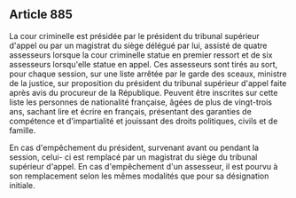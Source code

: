 Article 885
----
La cour criminelle est présidée par le président du tribunal supérieur d'appel
ou par un magistrat du siège délégué par lui, assisté de quatre assesseurs
lorsque la cour criminelle statue en premier ressort et de six assesseurs
lorsqu'elle statue en appel. Ces assesseurs sont tirés au sort, pour chaque
session, sur une liste arrêtée par le garde des sceaux, ministre de la justice,
sur proposition du président du tribunal supérieur d'appel faite après avis du
procureur de la République. Peuvent être inscrites sur cette liste les personnes
de nationalité française, âgées de plus de vingt-trois ans, sachant lire et
écrire en français, présentant des garanties de compétence et d'impartialité et
jouissant des droits politiques, civils et de famille.

En cas d'empêchement du président, survenant avant ou pendant la session, celui-
ci est remplacé par un magistrat du siège du tribunal supérieur d'appel. En cas
d'empêchement d'un assesseur, il est pourvu à son remplacement selon les mêmes
modalités que pour sa désignation initiale.
